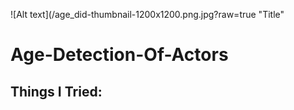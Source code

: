 ![Alt text](/age_did-thumbnail-1200x1200.png.jpg?raw=true "Title"
# Age-Detection-Of-Actors
## Things I Tried:
